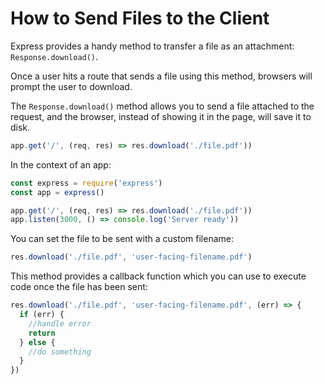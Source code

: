 # How to Send Files to the Client

Express provides a handy method to transfer a file as an attachment: `Response.download()`.

Once a user hits a route that sends a file using this method, browsers will prompt the user to download.

The `Response.download()` method allows you to send a file attached to the request, and the browser, instead of showing it in the page, will save it to disk.

```js
app.get('/', (req, res) => res.download('./file.pdf'))
```

In the context of an app:

```js
const express = require('express')
const app = express()

app.get('/', (req, res) => res.download('./file.pdf'))
app.listen(3000, () => console.log('Server ready'))
```

You can set the file to be sent with a custom filename:

```js
res.download('./file.pdf', 'user-facing-filename.pdf')
```

This method provides a callback function which you can use to execute code once the file has been sent:

```js
res.download('./file.pdf', 'user-facing-filename.pdf', (err) => {
  if (err) {
    //handle error
    return
  } else {
    //do something
  }
})
```
